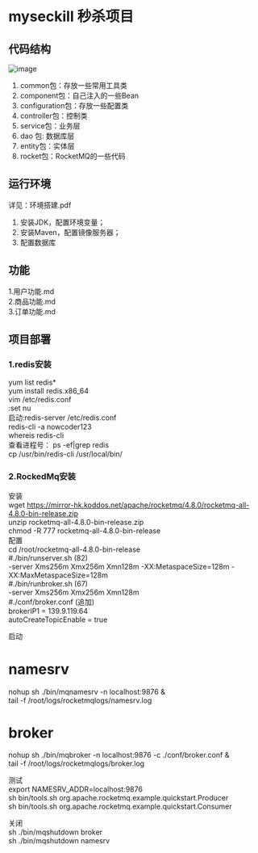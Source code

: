 # myseckill 秒杀项目
## 代码结构
![image](https://user-images.githubusercontent.com/52461848/167248100-36d89c60-0da9-4ff2-bc5c-40dbde376ec2.png)    
1.  common包：存放一些常用工具类
2.  component包：自己注入的一些Bean    
3.  configuration包：存放一些配置类
4.  controller包：控制类  
5.  service包：业务层 
6.  dao 包: 数据库层  
7.  entity包：实体层
8.  rocket包：RocketMQ的一些代码   
## 运行环境
详见：环境搭建.pdf
1.  安装JDK，配置环境变量；    
2.  安装Maven，配置镜像服务器；
3.  配置数据库
## 功能
1.用户功能.md    
2.商品功能.md    
3.订单功能.md
## 项目部署
### 1.redis安装
yum list redis*     
yum install redis.x86_64     
vim /etc/redis.conf     
:set nu      
启动:redis-server /etc/redis.conf      
redis-cli -a nowcoder123     
whereis redis-cli     
查看进程号： ps -ef|grep redis     
cp /usr/bin/redis-cli /usr/local/bin/    
### 2.RockedMq安装
安装    
wget https://mirror-hk.koddos.net/apache/rocketmq/4.8.0/rocketmq-all-4.8.0-bin-release.zip    
unzip rocketmq-all-4.8.0-bin-release.zip    
chmod -R 777 rocketmq-all-4.8.0-bin-release    
配置    
cd /root/rocketmq-all-4.8.0-bin-release    
#./bin/runserver.sh (82)    
-server Xms256m Xmx256m Xmn128m -XX:MetaspaceSize=128m -XX:MaxMetaspaceSize=128m    
#./bin/runbroker.sh (67)    
-server Xms256m Xmx256m Xmn128m    
#./conf/broker.conf (追加)    
brokerIP1 = 139.9.119.64    
autoCreateTopicEnable = true    

启动     
# namesrv     
nohup sh ./bin/mqnamesrv -n localhost:9876 &    
tail -f /root/logs/rocketmqlogs/namesrv.log    
# broker     
nohup sh ./bin/mqbroker -n localhost:9876 -c ./conf/broker.conf &     
tail -f /root/logs/rocketmqlogs/broker.log    

测试    
export NAMESRV_ADDR=localhost:9876    
sh bin/tools.sh org.apache.rocketmq.example.quickstart.Producer    
sh bin/tools.sh org.apache.rocketmq.example.quickstart.Consumer    

关闭     
sh ./bin/mqshutdown broker    
sh ./bin/mqshutdown namesrv    
